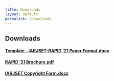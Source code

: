 ```yaml
---
title: Downloads
layout: default
permalink: /downloads
---
```


## Downloads

#### [Template - IARJSET-RAPID '21 Paper Format.docx](https://github.com/rapid-nssce/rapid-nssce.github.io/files/6350349/IARJSET-RAPID.21.Paper.Format.docx)

#### [RAPID '21 Brochure.pdf](https://github.com/rapid-nssce/rapid-nssce.github.io/files/6675438/RAPID.21.Brochure.pdf)

#### [IARJSET  Copyright Form.docx](https://github.com/rapid-nssce/rapid-nssce.github.io/files/6675443/IARJSET.Copyright.Form.docx)
